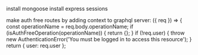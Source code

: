 install mongoose
install express sessions

make auth free routes by adding context to graphql server:
({ req }) => {
const operationName = req.body.operationName;
if (isAuthFreeOperation(operationName)) {
return {};
}
if (!req.user) {
throw new AuthenticationError('You must be logged in to access this resource');
}
return { user: req.user };
